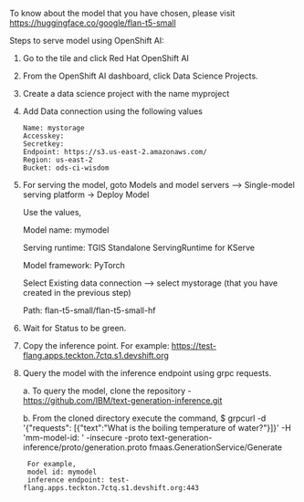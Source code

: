 To know about the model that you have chosen, please visit https://huggingface.co/google/flan-t5-small 

Steps to serve model using OpenShift AI:

1. Go to the tile and click Red Hat OpenShift AI
2. From the OpenShift AI dashboard, click Data Science Projects.
3. Create a data science project with the name myproject
4. Add Data connection using the following values
   
       Name: mystorage
       Accesskey: 
       Secretkey:
       Endpoint: https://s3.us-east-2.amazonaws.com/
       Region: us-east-2
       Bucket: ods-ci-wisdom
6. For serving the model, goto Models and model servers --> Single-model serving platform -> Deploy Model

     Use the values,

     Model name: mymodel

     Serving runtime: TGIS Standalone ServingRuntime for KServe

     Model framework: PyTorch

     Select Existing data connection --> select mystorage (that you have created in the previous step)

     Path: flan-t5-small/flan-t5-small-hf

7. Wait for Status to be green.
8. Copy the inference point. For example:  https://test-flang.apps.teckton.7ctq.s1.devshift.org
9. Query the model with the inference endpoint using grpc requests. 

    a. To query the model, clone the repository - https://github.com/IBM/text-generation-inference.git

    b. From the cloned directory execute the command,
        $  grpcurl -d '{"requests": [{"text":"What is the boiling temperature of water?"}]}' -H 'mm-model-id: <model id>' -insecure -proto text-generation-inference/proto/generation.proto <inference endpoint > fmaas.GenerationService/Generate
     
        For example,
        model id: mymodel
        inference endpoint: test-flang.apps.teckton.7ctq.s1.devshift.org:443
